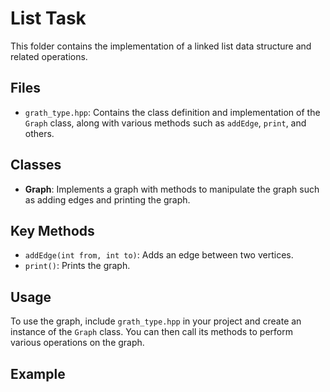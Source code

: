 # List Task

This folder contains the implementation of a linked list data structure and related operations.

## Files

- `grath_type.hpp`: Contains the class definition and implementation of the `Graph` class, along with various methods such as `addEdge`, `print`, and others.

## Classes

- **Graph**: Implements a graph with methods to manipulate the graph such as adding edges and printing the graph.

## Key Methods

- `addEdge(int from, int to)`: Adds an edge between two vertices.
- `print()`: Prints the graph.

## Usage

To use the graph, include `grath_type.hpp` in your project and create an instance of the `Graph` class. You can then call its methods to perform various operations on the graph.

## Example
